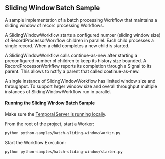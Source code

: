 ## Sliding Window Batch Sample 

A sample implementation of a batch processing Workflow that maintains a sliding window of record processing Workflows.

A SlidingWindowWorkflow starts a configured number (sliding window size) of RecordProcessorWorkflow children in parallel. 
Each child processes a single record. When a child completes a new child is started.

A SlidingWindowWorkflow calls continue-as-new after starting a preconfigured number of children to keep its history size bounded.
A RecordProcessorWorkflow reports its completion through a Signal to its parent.
This allows to notify a parent that called continue-as-new.

A single instance of SlidingWindowWorkflow has limited window size and throughput. 
To support larger window size and overall throughput multiple instances of SlidingWindowWorkflow run in parallel.

#### Running the Sliding Window Batch Sample

Make sure the [Temporal Server is running locally](https://learn.temporal.io/getting_started/python/dev_environment/#set-up-a-local-temporal-service-for-development-with-temporal-cli).

From the root of the project, start a Worker:

```bash
python python-samples/batch-sliding-window/worker.py
```

Start the Workflow Execution:

```bash
python python-samples/batch-sliding-window/starter.py
``` 